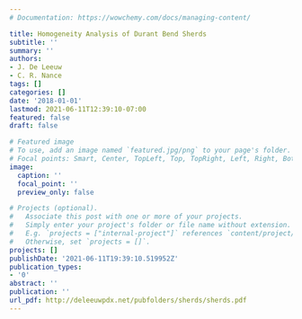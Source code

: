 ```yaml
---
# Documentation: https://wowchemy.com/docs/managing-content/

title: Homogeneity Analysis of Durant Bend Sherds
subtitle: ''
summary: ''
authors:
- J. De Leeuw
- C. R. Nance
tags: []
categories: []
date: '2018-01-01'
lastmod: 2021-06-11T12:39:10-07:00
featured: false
draft: false

# Featured image
# To use, add an image named `featured.jpg/png` to your page's folder.
# Focal points: Smart, Center, TopLeft, Top, TopRight, Left, Right, BottomLeft, Bottom, BottomRight.
image:
  caption: ''
  focal_point: ''
  preview_only: false

# Projects (optional).
#   Associate this post with one or more of your projects.
#   Simply enter your project's folder or file name without extension.
#   E.g. `projects = ["internal-project"]` references `content/project/deep-learning/index.md`.
#   Otherwise, set `projects = []`.
projects: []
publishDate: '2021-06-11T19:39:10.519952Z'
publication_types:
- '0'
abstract: ''
publication: ''
url_pdf: http://deleeuwpdx.net/pubfolders/sherds/sherds.pdf
---
```

